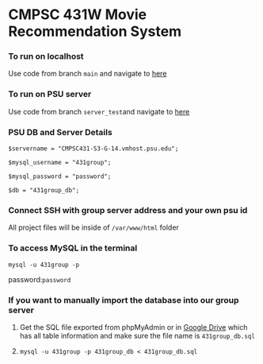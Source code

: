 # CMPSC 431W Movie Recommendation System 

### To run on localhost
Use code from branch `main` and navigate to [here](http://localhost/cmpsc431w-movie-recommendation-system/login/login.html)

### To run on PSU server
Use code from branch `server_test`and navigate to [here](http://cmpsc431-s3-g-14.vmhost.psu.edu/homepage/homepage.php)

### PSU DB and Server Details
```
$servername = "CMPSC431-S3-G-14.vmhost.psu.edu";

$mysql_username = "431group";

$mysql_password = "password";

$db = "431group_db";
```

### Connect SSH with group server address and your own psu id
All project files will be inside of `/var/www/html` folder

### To access MySQL in the terminal
`mysql -u 431group -p`

 password:`password`

### If you want to manually import the database into our group server
1. Get the SQL file exported from phpMyAdmin or in [Google Drive](https://drive.google.com/drive/u/0/folders/1WYMBHZyiO05u6fxfW2Z009btc3yXLZJ0) which has all table information and make sure the file name is `431group_db.sql`

2. `mysql -u 431group -p 431group_db < 431group_db.sql`
